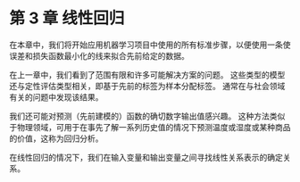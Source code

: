 # 第 3 章 线性回归

在本章中，我们将开始应用机器学习项目中使用的所有标准步骤，以便使用一条使误差和损失函数最小化的线来拟合先前给定的数据。

在上一章中，我们看到了范围有限和许多可能解决方案的问题。 这些类型的模型还与定性评估类型相关，即基于先前的标签为样本分配标签。 通常在与社会领域有关的问题中发现该结果。

我们还可能对预测（先前建模的）函数的确切数字输出值感兴趣。 这种方法类似于物理领域，可用于在事先了解一系列历史值的情况下预测温度或湿度或某种商品的价值，这称为回归分析。

在线性回归的情况下，我们在输入变量和输出变量之间寻找线性关系表示的确定关系。